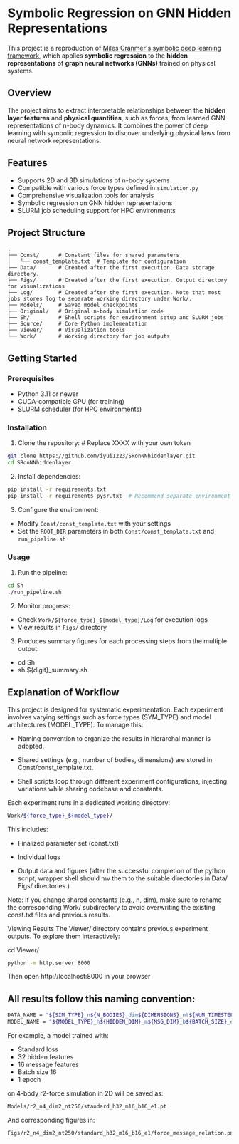 # Symbolic Regression on GNN Hidden Representations

This project is a reproduction of [Miles Cranmer's symbolic deep learning framework](https://github.com/MilesCranmer/symbolic_deep_learning/tree/master), which applies **symbolic regression** to the **hidden representations** of **graph neural networks (GNNs)** trained on physical systems.

## Overview

The project aims to extract interpretable relationships between the **hidden layer features** and **physical quantities**, such as forces, from learned GNN representations of n-body dynamics. It combines the power of deep learning with symbolic regression to discover underlying physical laws from neural network representations.

## Features

- Supports 2D and 3D simulations of n-body systems
- Compatible with various force types defined in `simulation.py`
- Comprehensive visualization tools for analysis
- Symbolic regression on GNN hidden representations
- SLURM job scheduling support for HPC environments

## Project Structure

```
.
├── Const/      # Constant files for shared parameters
│   └── const_template.txt  # Template for configuration
├── Data/       # Created after the first execution. Data storage directory.
├── Figs/       # Created after the first execution. Output directory for visualizations
├── Log/        # Created after the first execution. Note that most jobs stores log to separate working directory under Work/.
├── Models/     # Saved model checkpoints
├── Original/   # Original n-body simulation code
├── Sh/         # Shell scripts for environment setup and SLURM jobs
├── Source/     # Core Python implementation
├── Viewer/     # Visualization tools
└── Work/       # Working directory for job outputs
```

## Getting Started

### Prerequisites

- Python 3.11 or newer
- CUDA-compatible GPU (for training)
- SLURM scheduler (for HPC environments)

### Installation

1. Clone the repository: # Replace XXXX with your own token
```bash
git clone https://github.com/iyui1223/SRonNNhiddenlayer.git
cd SRonNNhiddenlayer
```

2. Install dependencies:
```bash
pip install -r requirements.txt
pip install -r requirements_pysr.txt  # Recommend separate environment for symbolic regression
```

3. Configure the environment:
- Modify `Const/const_template.txt` with your settings
- Set the `ROOT_DIR` parameters in both `Const/const_template.txt` and `run_pipeline.sh`

### Usage

1. Run the pipeline:
```bash
cd Sh
./run_pipeline.sh
```

2. Monitor progress:
- Check `Work/${force_type}_${model_type}/Log` for execution logs
- View results in `Figs/` directory

3. Produces summary figures for each processing steps from the multiple output:
- cd Sh
- sh ${digit}_summary.sh

## Explanation of Workflow
This project is designed for systematic experimentation. Each experiment involves varying settings such as force types (SYM_TYPE) and model architectures (MODEL_TYPE). To manage this:

- Naming convention to organize the results in hierarchal manner is adopted. 

- Shared settings (e.g., number of bodies, dimensions) are stored in Const/const_template.txt.

- Shell scripts loop through different experiment configurations, injecting variations while sharing codebase and constants.

Each experiment runs in a dedicated working directory:
```bash
Work/${force_type}_${model_type}/
```

This includes:
- Finalized parameter set (const.txt)

- Individual logs

- Output data and figures (after the successful completion of the python script, wrapper shell should mv them to the suitable directories in Data/ Figs/ directories.)

Note: If you change shared constants (e.g., n, dim), make sure to rename the corresponding Work/ subdirectory to avoid overwriting the existing const.txt files and previous results.

Viewing Results
The Viewer/ directory contains previous experiment outputs. To explore them interactively:

cd Viewer/
```bash
python -m http.server 8000
```
Then open http://localhost:8000 in your browser

## All results follow this naming convention:

```bash
DATA_NAME = "${SIM_TYPE}_n${N_BODIES}_dim${DIMENSIONS}_nt${NUM_TIMESTEPS}"
MODEL_NAME = "${MODEL_TYPE}_h${HIDDEN_DIM}_m${MSG_DIM}_b${BATCH_SIZE}_e${EPOCHS}"
```

For example, a model trained with:

- Standard loss
- 32 hidden features
- 16 message features
- Batch size 16
- 1 epoch

on 4-body r2-force simulation in 2D will be saved as:
```bash
Models/r2_n4_dim2_nt250/standard_h32_m16_b16_e1.pt
```
And corresponding figures in:

```bash
Figs/r2_n4_dim2_nt250/standard_h32_m16_b16_e1/force_message_relation.png
```
